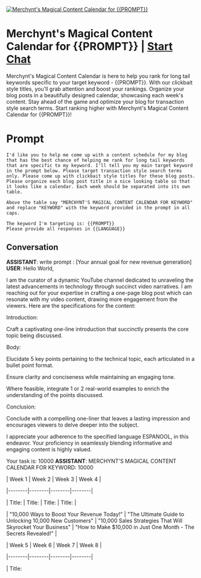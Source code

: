 
[![Merchynt's Magical Content Calendar for {{PROMPT}}](https://flow-user-images.s3.us-west-1.amazonaws.com/prompt/TmwYj5rbE1k2tZ0hFBQZK/1697573696283)](https://gptcall.net/chat.html?data=%7B%22contact%22%3A%7B%22id%22%3A%22TmwYj5rbE1k2tZ0hFBQZK%22%2C%22flow%22%3Atrue%7D%7D)
# Merchynt's Magical Content Calendar for {{PROMPT}} | [Start Chat](https://gptcall.net/chat.html?data=%7B%22contact%22%3A%7B%22id%22%3A%22TmwYj5rbE1k2tZ0hFBQZK%22%2C%22flow%22%3Atrue%7D%7D)
Merchynt's Magical Content Calendar is here to help you rank for long tail keywords specific to your target keyword - {{PROMPT}}. With our clickbait style titles, you'll grab attention and boost your rankings. Organize your blog posts in a beautifully designed calendar, showcasing each week's content. Stay ahead of the game and optimize your blog for transaction style search terms. Start ranking higher with Merchynt's Magical Content Calendar for {{PROMPT}}!

# Prompt

```
I'd like you to help me come up with a content schedule for my blog that has the best chance of helping me rank for long tail keywords that are specific to my keyword. I'll tell you my main target keyword in the prompt below. Please target transaction style search terms only. Please come up with clickbait style titles for these blog posts. Please organize each blog post title in a nice looking table so that it looks like a calendar. Each week should be separated into its own table. 

Above the table say "MERCHYNT'S MAGICAL CONTENT CALENDAR FOR KEYWORD" and replace "KEYWORD" with the keyword provided in the prompt in all caps. 

The keyword I'm targeting is: {{PROMPT}}
Please provide all responses in {{LANGUAGE}}
```

## Conversation

**ASSISTANT**: write prompt : [Your annual goal for new revenue generation]
**USER**: Hello World,

I am the curator of a dynamic YouTube channel dedicated to unraveling the latest advancements in technology through succinct video narratives. I am reaching out for your expertise in crafting a one-page blog post which can resonate with my video content, drawing more engagement from the viewers. Here are the specifications for the content:



Introduction:



Craft a captivating one-line introduction that succinctly presents the core topic being discussed.

Body:



Elucidate 5 key points pertaining to the technical topic, each articulated in a bullet point format.

Ensure clarity and conciseness while maintaining an engaging tone.

Where feasible, integrate 1 or 2 real-world examples to enrich the understanding of the points discussed.

Conclusion:



Conclude with a compelling one-liner that leaves a lasting impression and encourages viewers to delve deeper into the subject.

I appreciate your adherence to the specified language ESPANOOL, in this endeavor. Your proficiency in seamlessly blending informative and engaging content is highly valued.



Your task is: 10000
**ASSISTANT**: MERCHYNT'S MAGICAL CONTENT CALENDAR FOR KEYWORD: 10000



| Week 1 | Week 2 | Week 3 | Week 4 |

|--------|--------|--------|--------|

| Title: | Title: | Title: | Title: |

| "10,000 Ways to Boost Your Revenue Today!" | "The Ultimate Guide to Unlocking 10,000 New Customers" | "10,000 Sales Strategies That Will Skyrocket Your Business" | "How to Make $10,000 in Just One Month - The Secrets Revealed!" |



| Week 5 | Week 6 | Week 7 | Week 8 |

|--------|--------|--------|--------|

| Title:


